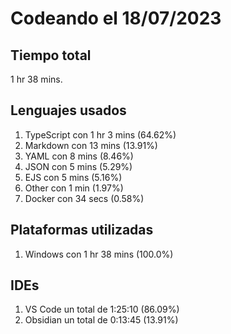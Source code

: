 # Codeando el 18/07/2023

## Tiempo total
1 hr 38 mins.

## Lenguajes usados
1. TypeScript con 1 hr 3 mins (64.62%)
1. Markdown con 13 mins (13.91%)
1. YAML con 8 mins (8.46%)
1. JSON con 5 mins (5.29%)
1. EJS con 5 mins (5.16%)
1. Other con 1 min (1.97%)
1. Docker con 34 secs (0.58%)

## Plataformas utilizadas
1. Windows con 1 hr 38 mins (100.0%)

## IDEs
1. VS Code un total de 1:25:10 (86.09%)
1. Obsidian un total de 0:13:45 (13.91%)
